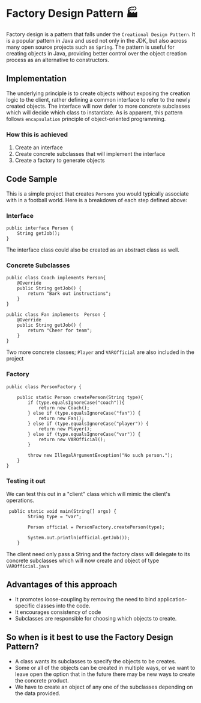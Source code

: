 # Factory Design Pattern  :factory:

Factory design is a pattern that falls under the `Creational Design Pattern`.
It is a popular pattern in Java and used not only in the JDK, but also across many open source projects such as `Spring`. 
The pattern is useful for creating objects in Java, providing better control over the object creation process as an alternative to constructors. 

##  Implementation

The underlying principle is to create objects without exposing the creation logic to the client,
rather defining a common interface to refer to the newly created objects.
The interface will now defer to more concrete subclasses which will decide which class to instantiate.
As is apparent, this pattern follows `encapsulation` principle of object-oriented programming.

### How this is achieved

1. Create an interface
2. Create concrete subclasses that will implement the interface
3. Create a factory to generate objects

## Code Sample

This is a simple project that creates `Persons` you would typically associate with in a football world.
Here is a breakdown of each step defined above:

### Interface

```
public interface Person {
    String getJob();
}
```
The interface class could also be created as an abstract class as well.

### Concrete Subclasses
```
public class Coach implements Person{
    @Override
    public String getJob() {
        return "Bark out instructions";
    }
}
```


```
public class Fan implements  Person {
    @Override
    public String getJob() {
        return "Cheer for team";
    }
}
```

Two more concrete classes; `Player` and `VAROfficial` are also included in the project


### Factory

```
public class PersonFactory {

    public static Person createPerson(String type){
        if (type.equalsIgnoreCase("coach")){
            return new Coach();
        } else if (type.equalsIgnoreCase("fan")) {
            return new Fan();
        } else if (type.equalsIgnoreCase("player")) {
            return new Player();
        } else if (type.equalsIgnoreCase("var")) {
            return new VAROfficial();
        }

        throw new IllegalArgumentException("No such person.");
    }
}

```

### Testing it out
We can test this out in a "client" class which will mimic the client's operations.

```
 public static void main(String[] args) {
        String type = "var";

        Person official = PersonFactory.createPerson(type);

        System.out.println(official.getJob());
    }
```

The client need only pass a String and the factory class will delegate to its concrete subclasses which will now
create and object of type `VAROfficial.java`

## Advantages of this approach
* It promotes loose-coupling by removing the need to bind application-specific classes into the code.
* It encourages consistency of code
* Subclasses are responsible for choosing which objects to create.


## So when is it best to use the Factory Design Pattern?
* A class wants its subclasses to specify the objects to be creates.
* Some or all of the objects can be created in multiple ways, or we want to leave open the option that in the future there may be new ways to create the concrete product.
* We have to create an object of any one of the subclasses depending on the data provided.